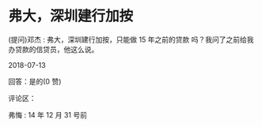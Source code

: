 # 弗大，深圳建行加按

(提问)邓杰 : 弗大，深圳建行加按，只能做 15 年之前的贷款 吗？我问了之前给我办贷款的信贷员，他这么说。

2018-07-13

回答：是的(0 赞)

评论区：

弗悔 : 14 年 12 月 31 号前